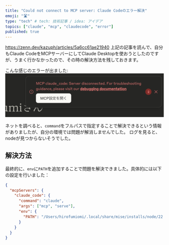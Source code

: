 ```yaml
---
title: "Could not connect to MCP server: Claude Codeのエラー解決"
emoji: "🛣️"
type: "tech" # tech: 技術記事 / idea: アイデア
topics: ["claude", "mcp", "claudecode", "error"]
published: true
---
```


https://zenn.dev/kazuph/articles/5a6cc61ae21940
上記の記事を読んで、自分もClaude CodeをMCPサーバーにしてClaude Desktopを使おうとしたのですが、うまく行かなかったので、その時の解決方法を残しておきます。


こんな感じのエラーが出ました:
![Could not connect to MCP serverエラー](/images/error.png)

ネットを調べると、`command`をフルパスで指定することで解決できるという情報がありましたが、自分の環境では問題が解消しませんでした。
ログを見ると、nodeが見つからないそうでした。

## 解決方法

最終的に、`env`に`PATH`を追加することで問題を解決できました。具体的には以下の設定を行いました：

```json
{
  "mcpServers": {
    "claude_code": {
      "command": "claude",
      "args": ["mcp", "serve"],
      "env": {
        "PATH": "/Users/hirofumiomi/.local/share/mise/installs/node/22.13.1/bin:${PATH}"
      }
    }
  }
}
```

